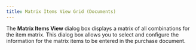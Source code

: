 ```yaml
---
title: Matrix Items View Grid (Documents)
---
```



The **Matrix Items View** dialog  box displays a matrix of all combinations for the item matrix. This dialog  box allows you to select and configure the information for the matrix  items to be entered in the purchase document.
